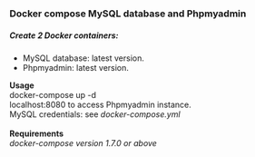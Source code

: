 <h3>Docker compose MySQL database and Phpmyadmin</h3>
<h5> Create 2 Docker containers: </h5> 
<ul>
	<li> MySQL database: latest version. </li>
	<li> Phpmyadmin: latest version. </li>
</ul>

<b>Usage</b> <br> 
docker-compose up -d <br>
localhost:8080 to access Phpmyadmin instance. <br>
MySQL credentials: see <i>docker-compose.yml</i> <br> <br>
<b>Requirements</b> <br>
<i>docker-compose version 1.7.0 or above</i>
